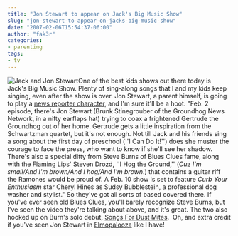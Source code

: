 ```yaml
---
title: "Jon Stewart to appear on Jack's Big Music Show"
slug: "jon-stewart-to-appear-on-jacks-big-music-show"
date: "2007-02-06T15:54:37-06:00"
author: "fak3r"
categories:
- parenting
tags:
- tv
---
```


![Jack and Jon Stewart](http://fak3r.com/wp-content/uploads/2007/02/jack_l.jpg)One of the best kids shows out there today is Jack's Big Music Show.  Plenty of sing-along songs that I and my kids keep singing, even after the show is over.  Jon Stewart, a parent himself, is going to play a [news reporter character](http://www.ew.com/ew/article/0,,20010466,00.html), and I'm sure it'll be a hoot.  "Feb. 2 episode, there's Jon Stewart (Brunk Stinegrouber of the Groundhog News Network, in a nifty earflaps hat) trying to coax a frightened Gertrude the Groundhog out of her home. Gertrude gets a little inspiration from the Schwartzman quartet, but it's not enough. Not till Jack and his friends sing a song about the first day of preschool (''I Can Do It!'') does she muster the courage to face the press, who want to know if she'll see her shadow. There's also a special ditty from Steve Burns of Blues Clues fame, along with the Flaming Lips' Steven Drozd, ''I Hog the Ground,'' (_Cuz I'm small/And I'm brown/And I hog/And I'm brown_.) that contains a guitar riff the Ramones would be proud of. A Feb. 10 show is set to feature _Curb Your Enthusiasm_ star Cheryl Hines as Sudsy Bubblestein, a professional dog washer and stylist."  So they've got all sorts of based covered there.  If you've ever seen old Blues Clues, you'll barely recognize Steve Burns, but I've seen the video they're talking about above, and it's great.  The two also hooked up on Burn's solo debut, [Songs For Dust Mites](http://www.amazon.com/Songs-Dust-Mites-Steve-Burns/dp/B0000AINL3).  Oh, and extra credit if you've seen Jon Stewart in [Elmopalooza](http://www.google.com/search?hl=en&safe=off&q=jon+stewart+sesame+street&btnG=Search) like I have!
